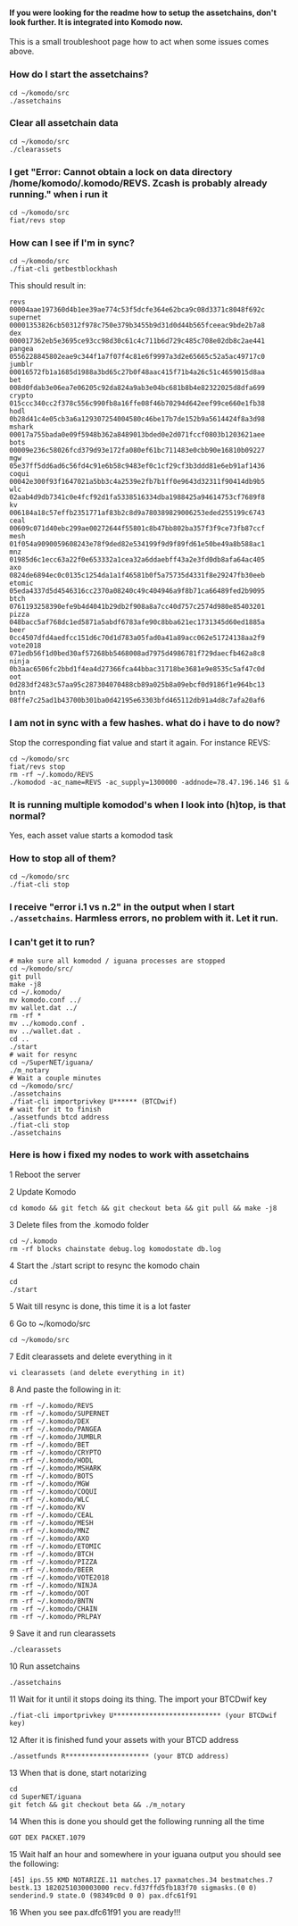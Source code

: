 #### If you were looking for the readme how to setup the assetchains, don't look further. It is integrated into Komodo now.

This is a small troubleshoot page how to act when some issues comes above.

### How do I start the assetchains?

```shell
cd ~/komodo/src
./assetchains
```

### Clear all assetchain data

```shell
cd ~/komodo/src
./clearassets
```

### I get "Error: Cannot obtain a lock on data directory /home/komodo/.komodo/REVS. Zcash is probably already running." when i run it

```shell
cd ~/komodo/src
fiat/revs stop
```

### How can I see if I'm in sync?

```shell
cd ~/komodo/src
./fiat-cli getbestblockhash
```
This should result in:
```
revs
00004aae197360d4b1ee39ae774c53f5dcfe364e62bca9c08d3371c8048f692c
supernet
00001353826cb50312f978c750e379b3455b9d31d0d44b565fceeac9bde2b7a8
dex
000017362eb5e3695ce93cc98d30c61c4c711b6d729c485c708e02db8c2ae441
pangea
0556228845802eae9c344f1a7f07f4c81e6f9997a3d2e65665c52a5ac49717c0
jumblr
00016572fb1a1685d1988a3bd65c27b0f48aac415f71b4a26c51c4659015d8aa
bet
008d0fdab3e06ea7e06205c92da824a9ab3e04bc681b8b4e82322025d8dfa699
crypto
015ccc340cc2f378c556c990fb8a16ffe08f46b70294d642eef99ce660e1fb38
hodl
0b28d41c4e05cb3a6a129307254004580c46be17b7de152b9a5614424f8a3d98
mshark
00017a755bada0e09f5948b362a8489013bded0e2d071fccf0803b1203621aee
bots
00009e236c58026fcd379d93e172fa080ef61bc711483e0cbb90e16810b09227
mgw
05e37ff5dd6ad6c56fd4c91e6b58c9483ef0c1cf29cf3b3ddd81e6eb91af1436
coqui
00042e300f93f1647021a5bb3c4a2539e2fb7b1ff0e9643d32311f90414db9b5
wlc
02aab4d9db7341c0e4fcf92d1fa5338516334dba1988425a94614753cf7689f8
kv
006184a18c57effb2351771af83b2c8d9a780389829006253eded255199c6743
ceal
00609c071d40ebc299ae00272644f55801c8b47bb802ba357f3f9ce73fb87ccf
mesh
01f054a9090059608243e78f9ded82e534199f9d9f89fd61e50be49a8b588ac1
mnz
01985d6c1ecc63a22f0e653332a1cea32a6ddaebff43a2e3fd0db8afa64ac405
axo
0824de6894ec0c0135c1254da1a1f46581b0f5a75735d4331f8e29247fb30eeb
etomic
05eda4337d5d4546316cc2370a08240c49c404946a9f8b71ca66489fed2b9095
btch
0761193258390efe9b4d4041b29db2f908a8a7cc40d757c2574d980e85403201
pizza
048bacc5af768dc1ed5871a5abdf6783afe90c8bba621ec1731345d60ed1885a
beer
0cc4507dfd4aedfcc151d6c70d1d783a05fad0a41a89acc062e51724138aa2f9
vote2018
071edb56f1d0bed30af57268bb5468008ad7975d4986781f729daecfb462a8c8
ninja
0b3aac6506fc2bbd1f4ea4d27366fca44bbac31718be3681e9e8535c5af47c0d
oot
0d283df2483c57aa95c287304070488cb89a025b8a09ebcf0d9186f1e964bc13
bntn
08ffe7c25ad1b43700b301ba0d42195e63303bfd465112db91a4d8c7afa20af6
```

### I am not in sync with a few hashes. what do i have to do now?

Stop the corresponding fiat value and start it again. For instance REVS:

```shell
cd ~/komodo/src
fiat/revs stop
rm -rf ~/.komodo/REVS
./komodod -ac_name=REVS -ac_supply=1300000 -addnode=78.47.196.146 $1 &
```

### It is running multiple komodod's when I look into (h)top, is that normal?
Yes, each asset value starts a komodod task

### How to stop all of them?

```shell
cd ~/komodo/src
./fiat-cli stop
```

### I receive "error i.1 vs n.2" in the output when I start `./assetchains`. Harmless errors, no problem with it. Let it run.

### I can't get it to run?

```shell
# make sure all komodod / iguana processes are stopped
cd ~/komodo/src/
git pull
make -j8
cd ~/.komodo/
mv komodo.conf ../
mv wallet.dat ../
rm -rf *
mv ../komodo.conf .
mv ../wallet.dat .
cd ..
./start
# wait for resync
cd ~/SuperNET/iguana/
./m_notary
# Wait a couple minutes
cd ~/komodo/src/
./assetchains
./fiat-cli importprivkey U****** (BTCDwif)
# wait for it to finish
./assetfunds btcd address
./fiat-cli stop
./assetchains
```

### Here is how i fixed my nodes to work with assetchains

1 Reboot the server

2 Update Komodo

```
cd komodo && git fetch && git checkout beta && git pull && make -j8
```

3 Delete files from the .komodo folder

```shell
cd ~/.komodo
rm -rf blocks chainstate debug.log komodostate db.log
```

4 Start the ./start script to resync the komodo chain

```shell
cd
./start
```

5 Wait till resync is done, this time it is a lot faster

6 Go to ~/komodo/src

```shell
cd ~/komodo/src
```

7 Edit clearassets and delete everything in it

```shell
vi clearassets (and delete everything in it)
```

8 And paste the following in it:

```shell
rm -rf ~/.komodo/REVS
rm -rf ~/.komodo/SUPERNET
rm -rf ~/.komodo/DEX
rm -rf ~/.komodo/PANGEA
rm -rf ~/.komodo/JUMBLR
rm -rf ~/.komodo/BET
rm -rf ~/.komodo/CRYPTO
rm -rf ~/.komodo/HODL
rm -rf ~/.komodo/MSHARK
rm -rf ~/.komodo/BOTS
rm -rf ~/.komodo/MGW
rm -rf ~/.komodo/COQUI
rm -rf ~/.komodo/WLC
rm -rf ~/.komodo/KV
rm -rf ~/.komodo/CEAL
rm -rf ~/.komodo/MESH
rm -rf ~/.komodo/MNZ
rm -rf ~/.komodo/AXO
rm -rf ~/.komodo/ETOMIC
rm -rf ~/.komodo/BTCH
rm -rf ~/.komodo/PIZZA
rm -rf ~/.komodo/BEER
rm -rf ~/.komodo/VOTE2018
rm -rf ~/.komodo/NINJA
rm -rf ~/.komodo/OOT
rm -rf ~/.komodo/BNTN
rm -rf ~/.komodo/CHAIN
rm -rf ~/.komodo/PRLPAY
```

9 Save it and run clearassets

```shell
./clearassets
```

10 Run assetchains

```shell
./assetchains
```

11 Wait for it until it stops doing its thing. The import your BTCDwif key

```shell
./fiat-cli importprivkey U*************************** (your BTCDwif key)
```

12 After it is finished fund your assets with your BTCD address

```shell
./assetfunds R********************* (your BTCD address)
```

13 When that is done, start notarizing

```shell
cd
cd SuperNET/iguana
git fetch && git checkout beta && ./m_notary
```

14 When this is done you should get the following running all the time

```
GOT DEX PACKET.1079
```

15 Wait half an hour and somewhere in your iguana output you should see the following:

```
[45] ips.55 KMD NOTARIZE.11 matches.17 paxmatches.34 bestmatches.7 bestk.13 1820251030003000 recv.fd37ffd5fb183f70 sigmasks.(0 0) senderind.9 state.0 (98349c0d 0 0) pax.dfc61f91
```

16 When you see pax.dfc61f91 you are ready!!!
